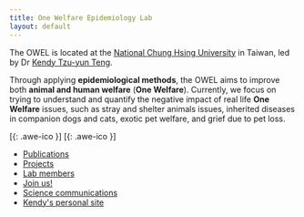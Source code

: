 ```yaml
---
title: One Welfare Epidemiology Lab
layout: default
---
```

The OWEL is located at the <span><a href="http://www.vm.nchu.edu.tw/" target="_blank" rel="noopener noreferrer"> National Chung Hsing University</a></span> in Taiwan, led by Dr <span><a href="https://scholar.google.com/citations?user=FO4xM_oAAAAJ&hl=en/" target="_blank" rel="noopener noreferrer"> Kendy Tzu-yun Teng</a></span>.

Through applying **epidemiological methods**, the OWEL aims to improve both **animal and human welfare** (**One Welfare**). Currently, we focus on trying to understand and quantify the negative impact of real life **One Welfare** issues, such as stray and shelter animals issues, inherited diseases in companion dogs and cats, exotic pet welfare, and grief due to pet loss.

[[<i class="fa fa-envelope-o"></i>](mailto:kendy.t.teng@gmail.com){: .awe-ico }]
[[<i class="fa fa-instagram"></i>](https://www.instagram.com/one_welf_epi/){: .awe-ico }]

* [Publications](/publications/)        
* [Projects](/projects/)
* [Lab members](/members/)
* [Join us!](/join_us/)
* [Science communications](/communications/)
* [Kendy's personal site](/kendy/)

